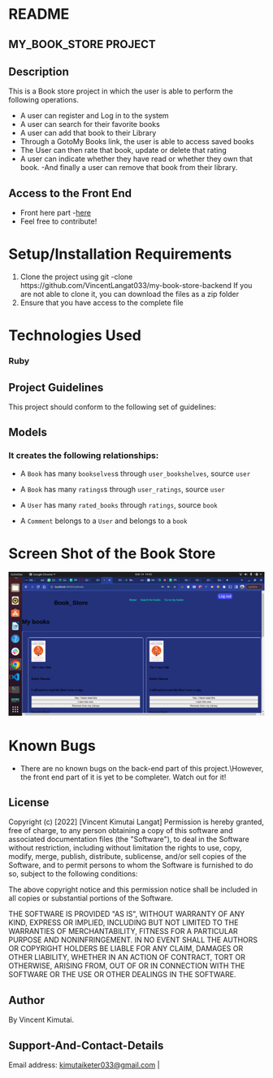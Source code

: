 # README

## MY_BOOK_STORE PROJECT

## Description
This is a Book store project in which the user is able to perform the following operations.
- A user can register and Log in to the system
- A user can search for their favorite books
- A user can add that book to their Library
- Through a GotoMy Books link, the user is able to access saved books
- The User can then rate that book, update or delete that rating
- A user can indicate whether they have read or whether they own that book.
-And finally a user can remove that book from their library.


## Access to the Front End
- Front here part -[here](https://github.com/VincentLangat033/my-book-store-frontend)
 - Feel free to contribute!



<h1> Setup/Installation Requirements </h1>
<ol>
<li>Clone the project using git -clone https://github.com/VincentLangat033/my-book-store-backend  If you are not able to clone it, you can download the files as a zip folder</li>


 <li> Ensure that you have access to the complete file</li>

</ol>
<h1> Technologies Used</h1>

### Ruby

## Project Guidelines
This  project should conform to the following set of guidelines:

## Models
### It creates the following relationships:

- A `Book` has many `bookselves`s through `user_bookshelves`, source `user`
- A `Book` has many `ratings`s through `user_ratings`, source `user`

- A `User` has many `rated_books` through `ratings`, source `book`


- A `Comment` belongs to a `User` and belongs to a `book`

# Screen Shot of the Book Store
![image](book-store.png)


# Known Bugs
- There are no known bugs on the back-end part of this project.\However, the front end part of it is yet to be completer. Watch out for it!

## License
Copyright (c) [2022] [Vincent Kimutai Langat] Permission is hereby granted, free of charge, to any person obtaining a copy of this software and associated documentation files (the "Software"), to deal in the Software without restriction, including without limitation the rights to use, copy, modify, merge, publish, distribute, sublicense, and/or sell copies of the Software, and to permit persons to whom the Software is furnished to do so, subject to the following conditions:

The above copyright notice and this permission notice shall be included in all copies or substantial portions of the Software.

THE SOFTWARE IS PROVIDED "AS IS", WITHOUT WARRANTY OF ANY KIND, EXPRESS OR IMPLIED, INCLUDING BUT NOT LIMITED TO THE WARRANTIES OF MERCHANTABILITY, FITNESS FOR A PARTICULAR PURPOSE AND NONINFRINGEMENT. IN NO EVENT SHALL THE AUTHORS OR COPYRIGHT HOLDERS BE LIABLE FOR ANY CLAIM, DAMAGES OR OTHER LIABILITY, WHETHER IN AN ACTION OF CONTRACT, TORT OR OTHERWISE, ARISING FROM, OUT OF OR IN CONNECTION WITH THE SOFTWARE OR THE USE OR OTHER DEALINGS IN THE SOFTWARE.

## Author
By Vincent Kimutai.

## Support-And-Contact-Details
Email address: kimutaiketer033@gmail.com | 